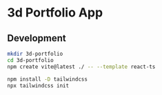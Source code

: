 # 3d Portfolio App

## Development

```sh
mkdir 3d-portfolio
cd 3d-portfolio
npm create vite@latest ./ -- --template react-ts

npm install -D tailwindcss
npx tailwindcss init
```
